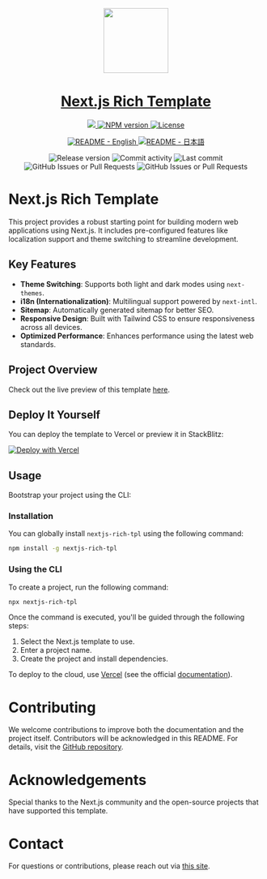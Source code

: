 <p align="center">
  <a href="https://nextjs-rich-tpl.vercel.app/">
    <picture>
      <source media="(prefers-color-scheme: dark)" srcset="https://assets.vercel.com/image/upload/v1662130559/nextjs/Icon_dark_background.png">
      <img src="https://assets.vercel.com/image/upload/v1662130559/nextjs/Icon_light_background.png" height="128">
    </picture>
    <h1 align="center">Next.js Rich Template</h1>
  </a>
</p>

<p align="center">
  <a aria-label="Vercel logo" href="https://vercel.com">
    <img src="https://img.shields.io/badge/MADE%20BY%20Vercel-000000.svg?style=for-the-badge&logo=Vercel&labelColor=000">
  </a>
  <a aria-label="NPM version" href="https://www.npmjs.com/package/next/">
    <img alt="NPM version" src="https://img.shields.io/npm/v/next?style=for-the-badge&label=NPM&labelColor=black">
  </a>
  <a aria-label="License" href="https://github.com/toakiryu/nextjs-rich-tpl/blob/main/LICENSE.txt">
    <img alt="License" src="https://img.shields.io/github/license/toakiryu/nextjs-rich-tpl?style=for-the-badge&labelColor=000000">
  </a>
</p>

<p align="center">
  <a aria-label="README - English" href="https://github.com/toakiryu/nextjs-rich-tpl/blob/main/README/en.md">
    <img alt="README - English" src="https://img.shields.io/badge/English-blue?style=for-the-badge">
  </a>
  <a aria-label="README - 日本語" href="https://github.com/toakiryu/nextjs-rich-tpl/blob/main/README/ja.md">
    <img alt="README - 日本語" src="https://img.shields.io/badge/日本語-blue?style=for-the-badge">
  </a>
</p>

<div align="center">
  <img alt="Release version" src="https://img.shields.io/github/v/release/toakiryu/nextjs-rich-tpl">
  <img alt="Commit activity" src="https://img.shields.io/github/commit-activity/t/toakiryu/nextjs-rich-tpl">
  <img alt="Last commit" src="https://img.shields.io/github/last-commit/toakiryu/nextjs-rich-tpl">
  <img alt="GitHub Issues or Pull Requests" src="https://img.shields.io/github/issues/toakiryu/nextjs-rich-tpl">
  <img alt="GitHub Issues or Pull Requests" src="https://img.shields.io/github/issues-pr/toakiryu/nextjs-rich-tpl">
</div>

# Next.js Rich Template

This project provides a robust starting point for building modern web applications using Next.js. It includes pre-configured features like localization support and theme switching to streamline development.

## Key Features

- **Theme Switching**: Supports both light and dark modes using `next-themes`.
- **i18n (Internationalization)**: Multilingual support powered by `next-intl`.
- **Sitemap**: Automatically generated sitemap for better SEO.
- **Responsive Design**: Built with Tailwind CSS to ensure responsiveness across all devices.
- **Optimized Performance**: Enhances performance using the latest web standards.

## Project Overview

Check out the live preview of this template [here](https://nextjs-rich-tpl.vercel.app).

## Deploy It Yourself

You can deploy the template to Vercel or preview it in StackBlitz:

[![Deploy with Vercel](https://vercel.com/button)](https://vercel.com/new/clone?repository-url=https://github.com/toakiryu/nextjs-rich-tpl/tree/main/examples/app/with-i18n-routing&project-name=nextjs-rich-tpl&repository-name=nextjs-rich-tpl)

## Usage

Bootstrap your project using the CLI:

### Installation

You can globally install `nextjs-rich-tpl` using the following command:

```bash
npm install -g nextjs-rich-tpl
```

### Using the CLI

To create a project, run the following command:

```bash
npx nextjs-rich-tpl
```

Once the command is executed, you'll be guided through the following steps:

1. Select the Next.js template to use.
2. Enter a project name.
3. Create the project and install dependencies.

To deploy to the cloud, use [Vercel](https://vercel.com/new?utm_source=github&utm_medium=readme&utm_campaign=next-example) (see the official [documentation](https://nextjs.org/docs/deployment)).

# Contributing

We welcome contributions to improve both the documentation and the project itself. Contributors will be acknowledged in this README. For details, visit the [GitHub repository](https://github.com/toakiryu/nextjs-rich-tpl).

# Acknowledgements

Special thanks to the Next.js community and the open-source projects that have supported this template.

# Contact

For questions or contributions, please reach out via [this site](https://toakiryu.com/contact).

